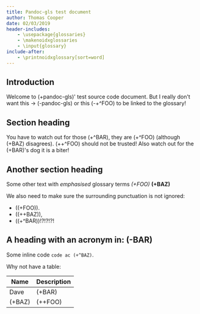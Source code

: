```yaml
---
title: Pandoc-gls test document
author: Thomas Cooper
date: 02/03/2019
header-includes:
    - \usepackage{glossaries}
    - \makenoidxglossaries
    - \input{glossary}
include-after:
    - \printnoidxglossary[sort=word]
---
```


## Introduction

Welcome to (+pandoc-gls)' test source code document. But I really don't want this ->
(-pandoc-gls) or this (-+^FOO) to be linked to the glossary!

## Section heading

You have to watch out for those (+^BAR), they are (+^FOO) (although (+BAZ) disagrees).
(++^FOO) should not be trusted! Also watch out for the (+BAR)'s dog it is a biter!

## Another section heading
 
Some other text with _emphasised_ glossary terms _(+FOO)_ __(+BAZ)__

We also need to make sure the surrounding punctuation is not ignored:

- ((+FOO)).
- ((++BAZ)),
- ((+^BAR))!?!?!?!


## A heading with an acronym in: (-BAR)

Some inline code `code ac (+^BAZ)`.

Why not have a table:

| Name    | Description | 
|---------|-------------|
| Dave    | (+BAR)      |
| (+BAZ)  | (++FOO)     |
